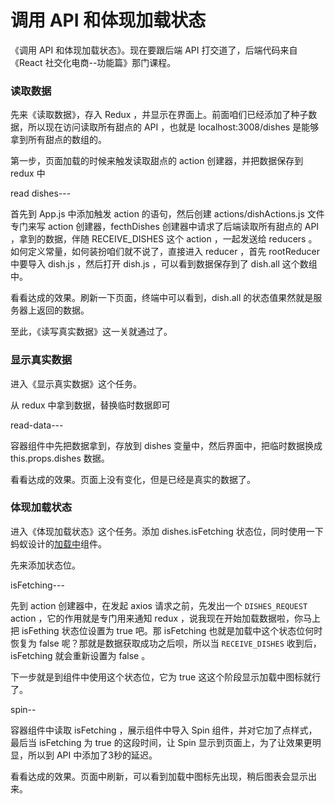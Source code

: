 # 调用 API 和体现加载状态

《调用 API 和体现加载状态》。现在要跟后端 API 打交道了，后端代码来自《React 社交化电商--功能篇》那门课程。

### 读取数据

先来《读取数据》，存入 Redux ，并显示在界面上。前面咱们已经添加了种子数据，所以现在访问读取所有甜点的 API ，也就是 localhost:3008/dishes 是能够拿到所有甜点的数组的。

第一步，页面加载的时候来触发读取甜点的 action 创建器，并把数据保存到 redux 中

read dishes---

首先到 App.js 中添加触发 action 的语句，然后创建 actions/dishActions.js 文件专门来写 action 创建器，fecthDishes 创建器中请求了后端读取所有甜点的 API ，拿到的数据，伴随 RECEIVE_DISHES 这个 action ，一起发送给 reducers 。如何定义常量，如何装扮咱们就不说了，直接进入 reducer ，首先 rootReducer 中要导入 dish.js ，然后打开 dish.js ，可以看到数据保存到了 dish.all 这个数组中。

看看达成的效果。刷新一下页面，终端中可以看到，dish.all 的状态值果然就是服务器上返回的数据。

至此，《读写真实数据》这一关就通过了。

### 显示真实数据

进入《显示真实数据》这个任务。

从 redux 中拿到数据，替换临时数据即可

read-data---

容器组件中先把数据拿到，存放到 dishes 变量中，然后界面中，把临时数据换成 this.props.dishes 数据。

看看达成的效果。页面上没有变化，但是已经是真实的数据了。

### 体现加载状态

进入《体现加载状态》这个任务。添加 dishes.isFetching 状态位，同时使用一下蚂蚁设计的[加载中](https://ant.design/components/spin-cn/)组件。

先来添加状态位。

isFetching---

先到 action 创建器中，在发起 axios 请求之前，先发出一个 `DISHES_REQUEST` action ，它的作用就是专门用来通知 redux ，说我现在开始加载数据啦，你马上把 isFething 状态位设置为 true 吧。那 isFetching 也就是加载中这个状态位何时恢复为 false 呢？那就是数据获取成功之后呗，所以当 `RECEIVE_DISHES` 收到后，isFetching 就会重新设置为 false 。

下一步就是到组件中使用这个状态位，它为 true 这这个阶段显示加载中图标就行了。

spin--

容器组件中读取 isFetching ，展示组件中导入 Spin 组件，并对它加了点样式，最后当 isFetching 为 true 的这段时间，让 Spin 显示到页面上，为了让效果更明显，所以到 API 中添加了3秒的延迟。

看看达成的效果。页面中刷新，可以看到加载中图标先出现，稍后图表会显示出来。
